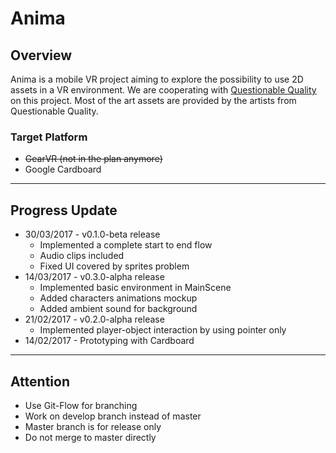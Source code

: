 # Anima

## Overview

Anima is a mobile VR project aiming to explore the possibility to use 2D assets
in a VR environment. We are cooperating with [Questionable
Quality](http://www.questionablequality.com) on this project. Most of the art
assets are provided by the artists from Questionable Quality.

### Target Platform

- ~~GearVR (not in the plan anymore)~~
- Google Cardboard

---

## Progress Update

- 30/03/2017 - v0.1.0-beta release
  - Implemented a complete start to end flow
  - Audio clips included
  - Fixed UI covered by sprites problem
- 14/03/2017 - v0.3.0-alpha release
  - Implemented basic environment in MainScene
  - Added characters animations mockup
  - Added ambient sound for background
- 21/02/2017 - v0.2.0-alpha release
  - Implemented player-object interaction by using pointer only
- 14/02/2017 - Prototyping with Cardboard

---

## Attention

- Use Git-Flow for branching
- Work on develop branch instead of master
- Master branch is for release only
- Do not merge to master directly
